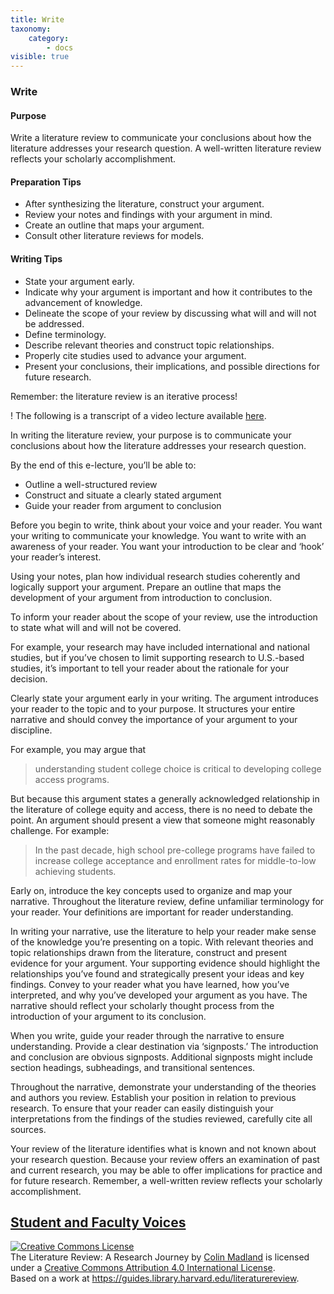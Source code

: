 ```yaml
---
title: Write
taxonomy:
    category:
        - docs
visible: true
---
```

### Write


#### Purpose

Write a literature review to communicate your conclusions about how the literature addresses your research question. A well-written literature review reflects your scholarly accomplishment.

#### Preparation Tips

-  After synthesizing the literature, construct your argument.
-  Review your notes and findings with your argument in mind.
-  Create an outline that maps your argument.
-  Consult other literature reviews for models.

#### Writing Tips

-  State your argument early.
-  Indicate why your argument is important and how it contributes to the advancement of knowledge.
-  Delineate the scope of your review by discussing what will and will not be addressed.
-  Define terminology.
-  Describe relevant theories and construct topic relationships.
-  Properly cite studies used to advance your argument.
-  Present your conclusions, their implications, and possible directions for future research.

Remember: the literature review is an iterative process!

! The following is a transcript of a video lecture available [here](http://gseacademic.harvard.edu/~instruct/gutman_library/litreview/write/player.html).

In writing the literature review, your purpose is to communicate your conclusions about how the literature addresses your research question.

By the end of this e-lecture, you’ll be able to:
- Outline a well-structured review
- Construct and situate a clearly stated argument
- Guide your reader from argument to conclusion

Before you begin to write, think about your voice and your reader. You want your writing to communicate your knowledge. You want to write with an awareness of your reader. You want your introduction to be clear and ‘hook’ your reader’s interest.

Using your notes, plan how individual research studies coherently and logically support your argument. Prepare an outline that maps the development of your argument from introduction to conclusion.

To inform your reader about the scope of your review, use the introduction to state what will and will not be covered.

For example, your research may have included international and national studies, but if you’ve chosen to limit supporting research to U.S.-based studies, it’s important to tell your reader about the rationale for your decision.

Clearly state your argument early in your writing. The argument introduces your reader to the topic and to your purpose. It structures your entire narrative and should convey the importance of your argument to your discipline.

For example, you may argue that
> understanding student college choice is critical to developing college access programs.

But because this argument states a generally acknowledged relationship in the literature of college equity and access, there is no need to debate the point. An argument should present a view that someone might reasonably challenge. For example:
> In the past decade, high school pre-college programs have failed to increase college acceptance and enrollment rates for middle-to-low achieving students.

Early on, introduce the key concepts used to organize and map your narrative. Throughout the literature review, define unfamiliar terminology for your reader. Your definitions are important for reader understanding.

In writing your narrative, use the literature to help your reader make sense of the knowledge you’re presenting on a topic. With relevant theories and topic relationships drawn from the literature, construct and present evidence for your argument. Your supporting evidence should highlight the relationships you’ve found and strategically present your ideas and key findings. Convey to your reader what you have learned, how you’ve interpreted, and why you’ve developed your argument as you have. The narrative should reflect your scholarly thought process from the introduction of your argument to its conclusion.

When you write, guide your reader through the narrative to ensure understanding. Provide a clear destination via ‘signposts.’ The introduction and conclusion are obvious signposts. Additional signposts might include section headings, subheadings, and transitional sentences.

Throughout the narrative, demonstrate your understanding of the theories and authors you review. Establish your position in relation to previous research. To ensure that your reader can easily distinguish your interpretations from the findings of the studies reviewed, carefully cite all sources.

Your review of the literature identifies what is known and not known about your research question. Because your review offers an examination of past and current research, you may be able to offer implications for practice and for future research. Remember, a well-written review reflects your scholarly accomplishment.

[Student and Faculty Voices](https://guides.library.harvard.edu/c.php?g=310271&p=2071510#s-lg-box-6323440)
---

<a rel="license" href="http://creativecommons.org/licenses/by/4.0/"><img alt="Creative Commons License" style="border-width:0" src="https://i.creativecommons.org/l/by/4.0/88x31.png" /></a><br /><span xmlns:dct="http://purl.org/dc/terms/" property="dct:title">The Literature Review: A Research Journey</span> by <a xmlns:cc="http://creativecommons.org/ns#" href="https://lit.madland.ca/home/how-to-lit-review" property="cc:attributionName" rel="cc:attributionURL">Colin Madland</a> is licensed under a <a rel="license" href="http://creativecommons.org/licenses/by/4.0/">Creative Commons Attribution 4.0 International License</a>.<br />Based on a work at <a xmlns:dct="http://purl.org/dc/terms/" href="https://guides.library.harvard.edu/literaturereview" rel="dct:source">https://guides.library.harvard.edu/literaturereview</a>.
